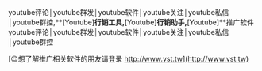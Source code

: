 youtube评论│youtube群发│youtube软件│youtube关注│youtube私信│youtube群控,**[Youtube]**行销工具,**[Youtube]**行销助手,**[Youtube]**推广软件
youtube评论│youtube群发│youtube软件│youtube关注│youtube私信│youtube群控

[😍想了解推广相关软件的朋友请登录 http://www.vst.tw](http://www.vst.tw)



